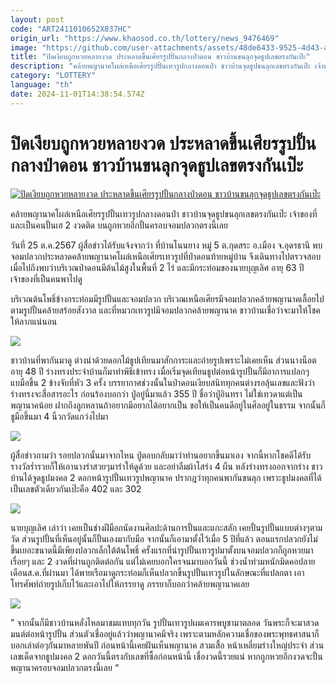 ```yaml
---
layout: post
code: "ART2411010652X837HC"
origin_url: "https://www.khaosod.co.th/lottery/news_9476469"
image: "https://github.com/user-attachments/assets/48de6433-9525-4d43-ae62-26f0e7290cc8"
title: "ปิดเงียบถูกหวยหลายงวด ประหลาดขึ้นเศียรรูปปั้นกลางป่าดอน ชาวบ้านขนลุกจุดธูปเลขตรงกันเป๊ะ"
description: "คล้ายพญานาคโผล่เหนือเศียรรูปปั้นเทวรูปกลางดอนป่า ชาวบ้านจุดธูปขนลุกเลขตรงกันเป๊ะ เจ้าของที่และเป็นคนปั้นเฮ 2 งวดติด บนถูกหวยอีกปั้นครอบจอมปลวกตรงนี้เลย"
category: "LOTTERY"
language: "th"
date: 2024-11-01T14:38:54.574Z
---
```


# ปิดเงียบถูกหวยหลายงวด ประหลาดขึ้นเศียรรูปปั้นกลางป่าดอน ชาวบ้านขนลุกจุดธูปเลขตรงกันเป๊ะ

[![ปิดเงียบถูกหวยหลายงวด ประหลาดขึ้นเศียรรูปปั้นกลางป่าดอน ชาวบ้านขนลุกจุดธูปเลขตรงกันเป๊ะ](https://www.khaosod.co.th/wpapp/uploads/2024/10/Famous-lottery.jpg "ปิดเงียบถูกหวยหลายงวด ประหลาดขึ้นเศียรรูปปั้นกลางป่าดอน ชาวบ้านขนลุกจุดธูปเลขตรงกันเป๊ะ")](https://www.khaosod.co.th/wpapp/uploads/2024/10/Famous-lottery.jpg)

คล้ายพญานาคโผล่เหนือเศียรรูปปั้นเทวรูปกลางดอนป่า ชาวบ้านจุดธูปขนลุกเลขตรงกันเป๊ะ เจ้าของที่และเป็นคนปั้นเฮ 2 งวดติด บนถูกหวยอีกปั้นครอบจอมปลวกตรงนี้เลย

วันที่ 25 ต.ค.2567 ผู้สื่อข่าวได้รับแจ้งจากว่า ที่บ้านโนนยาง หมู่ 5 ต.กุดสระ อ.เมือง จ.อุดรธานี พบจอมปลวกประหลาดคล้ายพญานาคโผล่เหนือเศียรเทวรูปที่ป่าดอนท้ายหมู่บ้าน จึงเดินทางไปตรวจสอบ เมื่อไปถึงพบว่าบริเวณป่าดอนมีต้นไม้สูงในพื้นที่ 2 ไร่ และมีกระท่อมของนายบุญเลิศ อายุ 63 ปี เจ้าของที่เป็นคนพาไปดู

บริเวณต้นโพธิ์ข้างกระท่อมมีรูปปั้นและจอมปลวก บริเวณเหนือเศียรมีจอมปลวกคล้ายพญานาคเลื้อยไปตามรูปปั้นคล้ายสร้อยสังวาล และที่หมวกเทวรูปมีจอมปลวกคล้ายพญานาค ชาวบ้านเชื่อว่าจะมาให้โชคให้ลาภแน่นอน

[![](https://www.khaosod.co.th/wpapp/uploads/2024/10/หวย6-696x392.jpg)](https://www.khaosod.co.th/wpapp/uploads/2024/10/หวย6.jpg)

ชาวบ้านที่พากันมาดู ต่างนำด้วยดอกไม้ธูปเทียนมาสักการะและถ่ายรูปเพราะไม่เคยเห็น ส่วนนางน็อต อายุ 48 ปี ร่างทรงประจำบ้านก็มาทำพิธีเข้าทรง เมื่อเริ่มจุดเทียนธูปต่อหน้ารูปปั้นก็มีอาการแปลกๆแบมือขึ้น 2 ข้างจับที่หัว 3 ครั้ง บรรยากาศช่วงนั้นในป่าดอนเงียบสนิททุกคนต่างรอลุ้นเลขและฟังว่าร่างทรงจะสื่อสารอะไร ก่อนร้องบอกว่า ปู่อยู่นี่มาแล้ว 355 ปี ชื่อว่าปู่อินทรา ไม่ใช่เทวดาแต่เป็นพญานาคน้อย ฝากถึงลูกหลานถ้าอยากมีอยากได้อยากเป็น ขอให้เป็นคนดีอยู่ในศีลอยู่ในธรรม จากนั้นก็ชูมือขึ้นมา 4 นิ้วกวัดแกว่งไปมา

[![](https://www.khaosod.co.th/wpapp/uploads/2024/10/หวย3-2-696x392.jpg)](https://www.khaosod.co.th/wpapp/uploads/2024/10/หวย3-2.jpg)

ผู้สื่อข่าวถามว่า รอยปลวกนั้นมาจากไหน ปู่ตอบกลับมาว่าท่านอยากขึ้นมาเอง จากนี้หากโชคดีได้รับรางวัลร่ำรวยก็ให้เอานางรำสวยๆมารำให้ดูด้วย และอย่าลืมผ้าโสร่ง 4 ผืน หลังร่างทรงออกจากร่าง ชาวบ้านได้จูดธูปมงคล 2 ดอกหน้ารูปปั้นเทวรูปพญานาค ปรากฎว่าทุกคนพากันขนลุก เพราะธูปมงคลที่ได้เป็นเลขตัวเดียวกันเป๊ะคือ 402 และ 302

[![](https://www.khaosod.co.th/wpapp/uploads/2024/10/หวย7-696x392.jpg)](https://www.khaosod.co.th/wpapp/uploads/2024/10/หวย7.jpg)

นายบุญเลิศ เล่าว่า เคยเป็นช่างฝีมือถนัดงานศิลปะด้านการปั้นและแกะสลัก เคยปั้นรูปปั้นแบบต่างๆตามวัด ส่วนรูปปั้นที่เห็นอยู่นั้นก็ปั้นเองมากับมือ จากนั้นก็เอามาตั้งไว้เมื่อ 5 ปีที่แล้ว ตอนแรกปลวกยังไม่ขึ้นเยอะขนาดนี้มีเพียงปลวกเล็กใต้ต้นโพธิ์ ครั้งแรกที่นำรูปปั้นเทวรูปมาตั้งบนจอมปลวกก็ถูกหวยมาเรื่อยๆ และ 2 งวดที่ผ่านถูกติดต่อกัน แต่ไม่เคยบอกใครจนมาบอกวันนี้ ช่วงน้ำท่วมหนักมิดคอปลายเดือนส.ค.ที่ผ่านมา ได้พายเรือมาดูกระท่อมก็เห็นปลวกขึ้นรูปปั้นเทวรูปในลักษณะที่แปลกตา เอาโทรศัพท์ถ่ายรูปเก็บไว้และเอาไปให้ภรรยาดู ภรรยาก็บอกว่าคล้ายพญานาคเลย

[![](https://www.khaosod.co.th/wpapp/uploads/2024/10/หวย2-3-696x392.jpg)](https://www.khaosod.co.th/wpapp/uploads/2024/10/หวย2-3.jpg)

” จากนั้นก็มีชาวบ้านหลั่งไหลมาชมแทบทุกวัน รูปปั้นเทวรูปผมเคารพบูชามาตลอด วันพระก็จะมาสวดมนต์ต่อหน้ารูปปั้น ส่วนตัวเชื่ออยู่แล้วว่าพญานาคมีจริง เพราะตามหลักความเชื่อของพระพุทธศาสนาก็บอกเล่าต่อๆกันมาหลายพันปี ก่อนหน้านี้เคยฝันเห็นพญานาค สวมเสื้อ หน้าเหลี่ยมร่างใหญ่ประจำ ส่วนเลขเด็ดจากธูปมงคล 2 ดอกวันนี้ตรงกับเลขที่ซื้อก่อนหน้านี้ เชื่องวดนี้รวยแน่ หากถูกหวยอีกงวดจะปั้นพญานาครอบจอมปลวกตรงนี้เลย “
